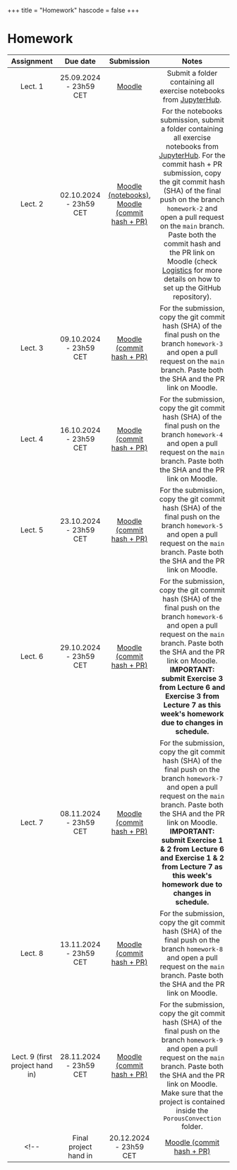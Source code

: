+++
title = "Homework"
hascode = false
+++

# Homework

|  Assignment  |  Due date              |  Submission                                                             |  Notes  |
| :----------: | :--------------------: | :---------------------------------------------------------------------: | :-----: |
| Lect. 1      | 25.09.2024 - 23h59 CET | [Moodle](https://moodle-app2.let.ethz.ch/mod/assign/view.php?id=1103803) | Submit a folder containing all exercise notebooks from [JupyterHub](https://jhub-let-04-23586.ethz.ch/hub/home). |
| Lect. 2      | 02.10.2024 - 23h59 CET | [Moodle (notebooks)](https://moodle-app2.let.ethz.ch/mod/assign/view.php?id=1115224), [Moodle (commit hash + PR)](https://moodle-app2.let.ethz.ch/mod/assign/view.php?id=1103813) | For the notebooks submission, submit a folder containing all exercise notebooks from [JupyterHub](https://jhub-let-04-23586.ethz.ch/hub/home). For the commit hash + PR submission, copy the git commit hash (SHA) of the final push on the branch `homework-2` and open a pull request on the `main` branch. Paste both the commit hash and the PR link on Moodle (check [Logistics](/logistics/#submission) for more details on how to set up the GitHub repository).|
| Lect. 3      | 09.10.2024 - 23h59 CET | [Moodle (commit hash + PR)](https://moodle-app2.let.ethz.ch/mod/assign/view.php?id=1103821) | For the submission, copy the git commit hash (SHA) of the final push on the branch `homework-3` and open a pull request on the `main` branch. Paste both the SHA and the PR link on Moodle. |
| Lect. 4      | 16.10.2024 - 23h59 CET | [Moodle (commit hash + PR)](https://moodle-app2.let.ethz.ch/mod/assign/view.php?id=1103827) | For the submission, copy the git commit hash (SHA) of the final push on the branch `homework-4` and open a pull request on the `main` branch. Paste both the SHA and the PR link on Moodle. |
| Lect. 5      | 23.10.2024 - 23h59 CET | [Moodle (commit hash + PR)](https://moodle-app2.let.ethz.ch/mod/assign/view.php?id=1103833) | For the submission, copy the git commit hash (SHA) of the final push on the branch `homework-5` and open a pull request on the `main` branch. Paste both the SHA and the PR link on Moodle. |
| Lect. 6      | 29.10.2024 - 23h59 CET | [Moodle (commit hash + PR)](https://moodle-app2.let.ethz.ch/mod/assign/view.php?id=1103839) | For the submission, copy the git commit hash (SHA) of the final push on the branch `homework-6` and open a pull request on the `main` branch. Paste both the SHA and the PR link on Moodle. **IMPORTANT: submit Exercise 3 from Lecture 6 and Exercise 3 from Lecture 7 as this week's homework due to changes in schedule.** |
| Lect. 7      | 08.11.2024 - 23h59 CET | [Moodle (commit hash + PR)](https://moodle-app2.let.ethz.ch/mod/assign/view.php?id=1103845) | For the submission, copy the git commit hash (SHA) of the final push on the branch `homework-7` and open a pull request on the `main` branch. Paste both the SHA and the PR link on Moodle. **IMPORTANT: submit Exercise 1 & 2 from Lecture 6 and Exercise 1 & 2 from Lecture 7 as this week's homework due to changes in schedule.** |
| Lect. 8      | 13.11.2024 - 23h59 CET | [Moodle (commit hash + PR)](https://moodle-app2.let.ethz.ch/mod/assign/view.php?id=1103851) | For the submission, copy the git commit hash (SHA) of the final push on the branch `homework-8` and open a pull request on the `main` branch. Paste both the SHA and the PR link on Moodle. |
| Lect. 9 (first project hand in) | 28.11.2024 - 23h59 CET | [Moodle (commit hash + PR)](https://moodle-app2.let.ethz.ch/mod/assign/view.php?id=1103857) | For the submission, copy the git commit hash (SHA) of the final push on the branch `homework-9` and open a pull request on the `main` branch. Paste both the SHA and the PR link on Moodle. Make sure that the project is contained inside the `PorousConvection` folder. |
<!-- | Final project hand in | 20.12.2024 - 23h59 CET | [Moodle (commit hash + PR)](https://moodle-app2.let.ethz.ch/mod/assign/view.php?id=1103859) | For the submission, copy the git commit hash (SHA) of the commit on the private GitHub repository used for project development. This commit needs to be **tagged** with the v1.0.0 version release tag. More information on final project setup and submission on [Logistics](/logistics/#final_project). | -->
